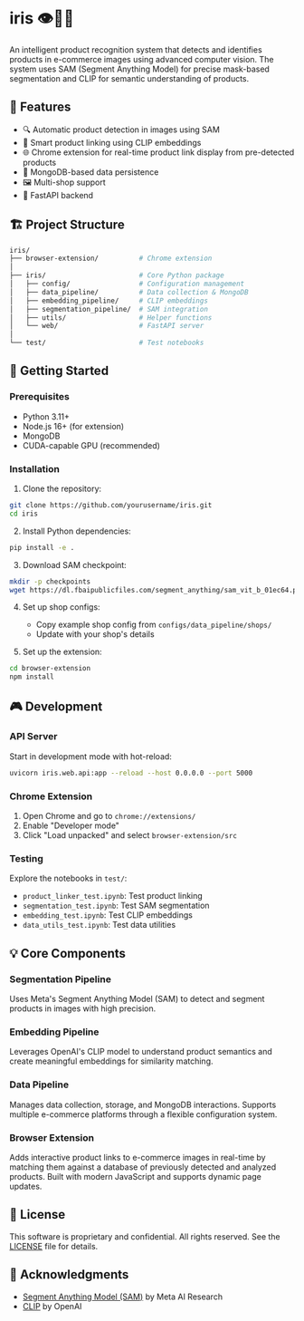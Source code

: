# iris 👁️🌈🧠

An intelligent product recognition system that detects and identifies products in e-commerce images using advanced computer vision. The system uses SAM (Segment Anything Model) for precise mask-based segmentation and CLIP for semantic understanding of products.

## 🌟 Features

- 🔍 Automatic product detection in images using SAM
- 🎯 Smart product linking using CLIP embeddings
- 🌐 Chrome extension for real-time product link display from pre-detected products
- 💾 MongoDB-based data persistence
- 🖼️ Multi-shop support
- 🚀 FastAPI backend

## 🏗️ Project Structure

```bash
iris/
├── browser-extension/          # Chrome extension
│
├── iris/                       # Core Python package
│   ├── config/                 # Configuration management
│   ├── data_pipeline/          # Data collection & MongoDB
│   ├── embedding_pipeline/     # CLIP embeddings
│   ├── segmentation_pipeline/  # SAM integration
│   ├── utils/                  # Helper functions
│   └── web/                    # FastAPI server
│
└── test/                       # Test notebooks
```

## 🚀 Getting Started

### Prerequisites

- Python 3.11+
- Node.js 16+ (for extension)
- MongoDB
- CUDA-capable GPU (recommended)

### Installation

1. Clone the repository:
```bash
git clone https://github.com/yourusername/iris.git
cd iris
```

2. Install Python dependencies:
```bash
pip install -e .
```

3. Download SAM checkpoint:
```bash
mkdir -p checkpoints
wget https://dl.fbaipublicfiles.com/segment_anything/sam_vit_b_01ec64.pth -P checkpoints/
```

4. Set up shop configs:
   - Copy example shop config from `configs/data_pipeline/shops/`
   - Update with your shop's details

5. Set up the extension:
```bash
cd browser-extension
npm install
```

## 🎮 Development

### API Server

Start in development mode with hot-reload:
```bash
uvicorn iris.web.api:app --reload --host 0.0.0.0 --port 5000
```

### Chrome Extension

1. Open Chrome and go to `chrome://extensions/`
2. Enable "Developer mode"
3. Click "Load unpacked" and select `browser-extension/src`

### Testing

Explore the notebooks in `test/`:
- `product_linker_test.ipynb`: Test product linking
- `segmentation_test.ipynb`: Test SAM segmentation
- `embedding_test.ipynb`: Test CLIP embeddings
- `data_utils_test.ipynb`: Test data utilities

## 💡 Core Components

### Segmentation Pipeline
Uses Meta's Segment Anything Model (SAM) to detect and segment products in images with high precision.

### Embedding Pipeline
Leverages OpenAI's CLIP model to understand product semantics and create meaningful embeddings for similarity matching.

### Data Pipeline
Manages data collection, storage, and MongoDB interactions. Supports multiple e-commerce platforms through a flexible configuration system.

### Browser Extension
Adds interactive product links to e-commerce images in real-time by matching them against a database of previously detected and analyzed products. Built with modern JavaScript and supports dynamic page updates.

## 📝 License

This software is proprietary and confidential. All rights reserved. See the [LICENSE](LICENSE) file for details.

## 🙏 Acknowledgments

- [Segment Anything Model (SAM)](https://segment-anything.com/) by Meta AI Research
- [CLIP](https://openai.com/blog/clip/) by OpenAI
